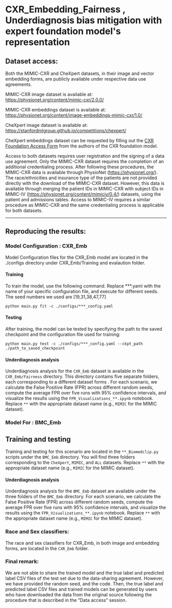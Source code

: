 # CXR_Embedding_Fairness , Underdiagnosis bias mitigation with expert foundation model's representation

## Dataset access:

Both the MIMIC-CXR and CheXpert datasets, in their image and vector embedding forms, are publicly available under respective data use agreements.

MIMIC-CXR image  dataset is available at: https://physionet.org/content/mimic-cxr/2.0.0/

MIMIC-CXR embeddings  dataset is available at: https://physionet.org/content/image-embeddings-mimic-cxr/1.0/

CheXpert image dataset is available at: https://stanfordmlgroup.github.io/competitions/chexpert/

CheXpert embeddings dataset can be requested by filling out the [CXR Foundation Access Form](https://docs.google.com/forms/d/e/1FAIpQLSek0P-JSwSfonIiZJlz7gOTbL0lugsDug0FUnMhS1zVzpEKlg/viewform) from the authors of the CXR foundation model.

Access to both datasets requires user registration and the signing of a data use agreement. Only the MIMIC-CXR dataset requires the completion of an additional credentialing process. After following these procedures, the MIMIC-CXR data is available through PhysioNet (https://physionet.org/). The race/ethnicities and insurance type of the patients are not provided directly with the download of the MIMIC-CXR dataset. However, this data is available through merging the patient IDs in MIMIC-CXR with subject IDs in MIMIC-IV (https://physionet.org/content/mimiciv/0.4/) datasets, using the patient and admissions tables. Access to MIMIC-IV requires a similar procedure as MIMIC-CXR and the same credentialing process is applicable for both datasets. 

----------------------------------------------------------------------------------------------------------------------------
## Reproducing the results:

### Model Configuration : CXR_Emb

Model Configuration files for the CXR_Emb model are located in the ./configs directory under CXR_Emb/Training and evalaution  folder. 

#### Training
To train the model, use the following command. Replace ***.yaml with the name of your specific configuration file, and execute for different seeds. The seed numbers we used are [19,31,38,47,77]

`python main.py fit -c ./configs/***_config.yaml `

#### Testing
After training, the model can be tested  by specifying the path to the saved checkpoint and the configuration file used for training:

`python main.py test -c ./configs/***_config.yaml --ckpt_path ./path_to_saved_checkpoint `

#### Underdiagnosis analysis

Underdiagnosis analysis for the `CXR_Emb` dataset is available in the `CXR_Emb/Fairness` directory. This directory contains five separate folders, each corresponding to a different dataset forms . For each scenario, we calculate the False Positive Rate (FPR) across different random seeds, compute the average FPR over five runs with 95% confidence intervals, and visualize the results using the `FPR_Visualizations_**.ipynb` notebook. Replace `**` with the appropriate dataset name (e.g., `MIMIC` for the MIMIC dataset).

### Model For : BMC_Emb
 
## Training and testing 

Training and testing for this scenario are located in the `**_Biomedclip.py` scripts under the `BMC_Emb` directory. You will find three folders corresponding to the `CheXpert`, `MIMIC`, and `ALL` datasets. Replace `**` with the appropriate dataset name (e.g., `MIMIC` for the MIMIC dataset).


#### Underdiagnosis analysis

Underdiagnosis analysis for the `BMC_Emb` dataset are available under the three folders of the `BMC_Emb` directory. For each scenario, we calculate the False Positive Rate (FPR) across different random seeds, compute the average FPR over five runs with 95% confidence intervals, and visualize the results using the `FPR_Visualizations_**.ipynb` notebook. Replace `**` with the appropriate dataset name (e.g., `MIMIC` for the MIMIC dataset).


### Race and Sex classifiers:
The race and sex classifiers for CXR_Emb, in both image and embedding forms, are located in the `CXR_Emb` folder.

### Final remark:
 We are not able to share the trained model and the true label and predicted label CSV files of the test set due to the data-sharing agreement. However, we have provided the random seed, and the code. Then, the true label and predicted label CSV files and trained models can be generated by users who have downloaded the data from the original source following the procedure that is described in the “Data access” session.



